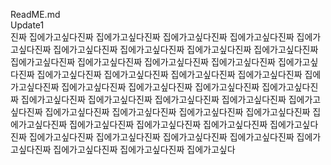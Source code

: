 ReadME.md  
Update1  
진짜 집에가고싶다진짜 집에가고싶다진짜 집에가고싶다진짜 집에가고싶다진짜 집에가고싶다진짜 집에가고싶다진짜 집에가고싶다진짜 집에가고싶다진짜 집에가고싶다진짜 집에가고싶다진짜 집에가고싶다진짜 집에가고싶다진짜 집에가고싶다진짜 집에가고싶다진짜 집에가고싶다진짜 집에가고싶다진짜 집에가고싶다진짜 집에가고싶다진짜 집에가고싶다진짜 집에가고싶다진짜 집에가고싶다진짜 집에가고싶다진짜 집에가고싶다진짜 집에가고싶다진짜 집에가고싶다진짜 집에가고싶다진짜 집에가고싶다진짜 집에가고싶다진짜 집에가고싶다진짜 집에가고싶다진짜 집에가고싶다진짜 집에가고싶다진짜 집에가고싶다진짜 집에가고싶다진짜 집에가고싶다진짜 집에가고싶다진짜 집에가고싶다진짜 집에가고싶다진짜 집에가고싶다진짜 집에가고싶다진짜 집에가고싶다진짜 집에가고싶다진짜 집에가고싶다진짜 집에가고싶다진짜 집에가고싶다
